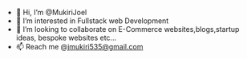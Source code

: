 - 👋 Hi, I’m @MukiriJoel
- 👀 I’m interested in Fullstack web Development
- 💞️ I’m looking to collaborate on E-Commerce websites,blogs,startup ideas, bespoke websites etc...
- 📫 Reach me @jmukiri535@gmail.com

<!---
MukiriJoel/MukiriJoel is a ✨ special ✨ repository because its `README.md` (this file) appears on your GitHub profile.
You can click the Preview link to take a look at your changes.
--->
